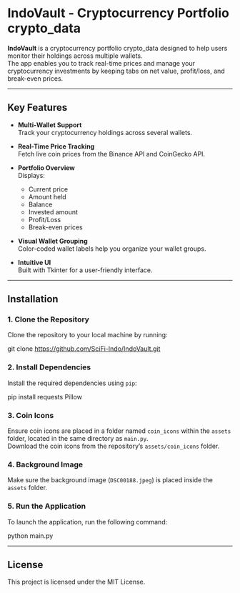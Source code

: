 # **IndoVault - Cryptocurrency Portfolio crypto_data**

**IndoVault** is a cryptocurrency portfolio crypto_data designed to help users monitor their holdings across multiple wallets.  
The app enables you to track real-time prices and manage your cryptocurrency investments by keeping tabs on net value, profit/loss, and break-even prices.

---

## **Key Features**

- **Multi-Wallet Support**  
  Track your cryptocurrency holdings across several wallets.

- **Real-Time Price Tracking**  
  Fetch live coin prices from the Binance API and CoinGecko API.

- **Portfolio Overview**  
  Displays:
  - Current price
  - Amount held
  - Balance
  - Invested amount
  - Profit/Loss
  - Break-even prices

- **Visual Wallet Grouping**  
  Color-coded wallet labels help you organize your wallet groups.

- **Intuitive UI**  
  Built with Tkinter for a user-friendly interface.

---

## **Installation**

### 1. **Clone the Repository**
Clone the repository to your local machine by running:

git clone https://github.com/SciFi-Indo/IndoVault.git

### 2. **Install Dependencies**
Install the required dependencies using `pip`:

pip install requests Pillow

### 3. **Coin Icons**
Ensure coin icons are placed in a folder named `coin_icons` within the `assets` folder, located in the same directory as `main.py`.  
Download the coin icons from the repository’s `assets/coin_icons` folder.

### 4. **Background Image**
Make sure the background image (`DSC00188.jpeg`) is placed inside the `assets` folder.

### 5. **Run the Application**
To launch the application, run the following command:

python main.py

---

## **License**
This project is licensed under the MIT License.
